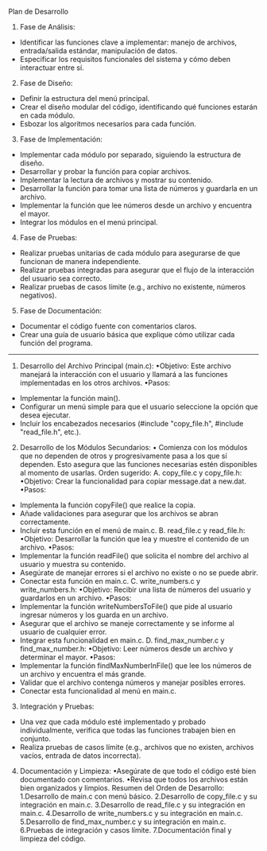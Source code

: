 Plan de Desarrollo
1.	Fase de Análisis:
- Identificar las funciones clave a implementar: manejo de archivos, entrada/salida estándar, manipulación de datos.
- Especificar los requisitos funcionales del sistema y cómo deben interactuar entre sí.
2.	Fase de Diseño:
- Definir la estructura del menú principal.
- Crear el diseño modular del código, identificando qué funciones estarán en cada módulo.
- Esbozar los algoritmos necesarios para cada función.
3.	Fase de Implementación:
- Implementar cada módulo por separado, siguiendo la estructura de diseño.
- Desarrollar y probar la función para copiar archivos.
- Implementar la lectura de archivos y mostrar su contenido.
- Desarrollar la función para tomar una lista de números y guardarla en un archivo.
- Implementar la función que lee números desde un archivo y encuentra el mayor.
- Integrar los módulos en el menú principal.
4.	Fase de Pruebas:
- Realizar pruebas unitarias de cada módulo para asegurarse de que funcionan de manera independiente.
- Realizar pruebas integradas para asegurar que el flujo de la interacción del usuario sea correcto.
- Realizar pruebas de casos límite (e.g., archivo no existente, números negativos).
5.	Fase de Documentación:
- Documentar el código fuente con comentarios claros.
- Crear una guía de usuario básica que explique cómo utilizar cada función del programa.

----------------------------------------------------------------------------------------------------
1. Desarrollo del Archivo Principal (main.c):
•Objetivo: Este archivo manejará la interacción con el usuario y llamará a las funciones implementadas en los otros archivos.
•Pasos:
- Implementar la función main().
- Configurar un menú simple para que el usuario seleccione la opción que desea ejecutar.
- Incluir los encabezados necesarios (#include "copy_file.h", #include "read_file.h", etc.).
2. Desarrollo de los Módulos Secundarios:
•	Comienza con los módulos que no dependen de otros y progresivamente pasa a los que sí dependen. Esto asegura que las funciones necesarias estén disponibles al momento de usarlas.
Orden sugerido:
A. copy_file.c y copy_file.h:
•Objetivo: Crear la funcionalidad para copiar message.dat a new.dat.
•Pasos:
- Implementa la función copyFile() que realice la copia.
- Añade validaciones para asegurar que los archivos se abran correctamente.
- Incluir esta función en el menú de main.c.
B. read_file.c y read_file.h:
•Objetivo: Desarrollar la función que lea y muestre el contenido de un archivo.
•Pasos:
- Implementar la función readFile() que solicita el nombre del archivo al usuario y muestra su contenido.
- Asegúrate de manejar errores si el archivo no existe o no se puede abrir.
- Conectar esta función en main.c.
C. write_numbers.c y write_numbers.h:
•Objetivo: Recibir una lista de números del usuario y guardarlos en un archivo.
•Pasos:
- Implementar la función writeNumbersToFile() que pide al usuario ingresar números y los guarda en un archivo.
- Asegurar que el archivo se maneje correctamente y se informe al usuario de cualquier error.
- Integrar esta funcionalidad en main.c.
D. find_max_number.c y find_max_number.h:
•Objetivo: Leer números desde un archivo y determinar el mayor.
•Pasos:
- Implementar la función findMaxNumberInFile() que lee los números de un archivo y encuentra el más grande.
- Validar que el archivo contenga números y manejar posibles errores.
- Conectar esta funcionalidad al menú en main.c.
3. Integración y Pruebas:
- Una vez que cada módulo esté implementado y probado individualmente, verifica que todas las funciones trabajen bien en conjunto.
- Realiza pruebas de casos límite (e.g., archivos que no existen, archivos vacíos, entrada de datos incorrecta).
4. Documentación y Limpieza:
•Asegúrate de que todo el código esté bien documentado con comentarios.
•Revisa que todos los archivos están bien organizados y limpios.
Resumen del Orden de Desarrollo:
1.Desarrollo de main.c con menú básico.
2.Desarrollo de copy_file.c y su integración en main.c.
3.Desarrollo de read_file.c y su integración en main.c.
4.Desarrollo de write_numbers.c y su integración en main.c.
5.Desarrollo de find_max_number.c y su integración en main.c.
6.Pruebas de integración y casos límite.
7.Documentación final y limpieza del código.

